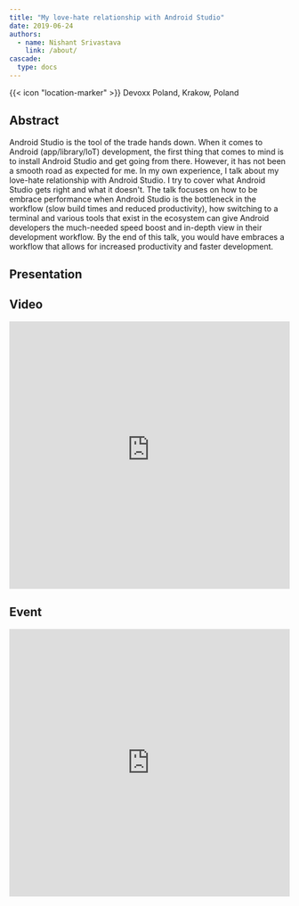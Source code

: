 ```yaml
---
title: "My love-hate relationship with Android Studio"
date: 2019-06-24
authors:
  - name: Nishant Srivastava
    link: /about/
cascade:
  type: docs
---
```


{{< icon "location-marker" >}} Devoxx Poland, Krakow, Poland

<!--more-->

## Abstract

Android Studio is the tool of the trade hands down. When it comes to Android (app/library/IoT) development, the first thing that comes to mind is to install Android Studio and get going from there. However, it has not been a smooth road as expected for me. In my own experience, I talk about my love-hate relationship with Android Studio. I try to cover what Android Studio gets right and what it doesn't. The talk focuses on how to be embrace performance when Android Studio is the bottleneck in the workflow (slow build times and reduced productivity), how switching to a terminal and various tools that exist in the ecosystem can give Android developers the much-needed speed boost and in-depth view in their development workflow. By the end of this talk, you would have embraces a workflow that allows for increased productivity and faster development.

## Presentation

<script async class="speakerdeck-embed" data-id="95c871bc6e194a1c947d5f75385be348" data-ratio="1.77777777777778" src="//speakerdeck.com/assets/embed.js"></script>

## Video

<iframe width="100%" height="480" src="https://www.youtube-nocookie.com/embed/sl9qMGpEJp8" frameborder="0" allow="accelerometer; autoplay; encrypted-media; gyroscope; picture-in-picture" allowfullscreen></iframe>

## Event

<iframe src="https://web.archive.org/web/20190610115625/https://cfp.devoxx.pl/talk/JCI-4114/My_love-hate_relationship_with_Android_Studio" frameborder="0" width="100%" height="480" allowfullscreen="true" mozallowfullscreen="true" webkitallowfullscreen="true"></iframe>
